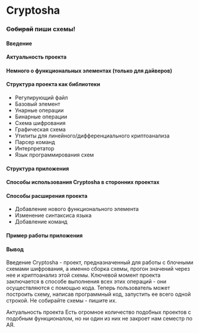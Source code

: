 # Cryptosha

### ~~Собирай~~ пиши схемы!

#### Введение
#### Актуальность проекта
#### Немного о функциональных элементах (только для дайверов)
#### Структура проекта как библиотеки
- Регулирующий файл
- Базовый элемент
- Унарные операции
- Бинарные операции
- Схема шифрования
- Графическая схема
- Утилиты для линейного/дифференциального криптоанализа
- Парсер команд
- Интерпретатор
- Язык программирования схем

#### Структура приложения
#### Способы использования Cryptosha в сторонних проектах

#### Способы расширения проекта
- Добавление нового функционального элемента
- Изменение синтаксиса языка
- Добавление команд
#### Пример работы приложения 
#### Вывод 



Введение 
Cryptosha - проект, предназначенный для работы с блочными схемами шифрования, а именно сборка схемы, прогон значений через нее и криптоанализ этой схемы. 
Ключевой момент проекта заключается в способе выполнения всех этих операций - они осуществляются с помощью кода. Теперь пользователь может построить схему, 
написав программный код, запустить ее всего одной строкой. Не собирайте схемы - пишите их. 

Актуальность проекта 
Есть огромное количество подобных проектов с подобным функционалом, но ни один из них не закроет нам семестр по АЯ.
